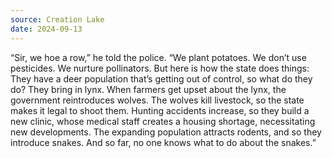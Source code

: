 ```yaml
---
source: Creation Lake
date: 2024-09-13
---
```


“Sir, we hoe a row,” he told the police. “We plant potatoes. We don’t use pesticides. We nurture pollinators. But here is how the state does things: They have a deer population that’s getting out of control, so what do they do? They bring in lynx. When farmers get upset about the lynx, the government reintroduces wolves. The wolves kill livestock, so the state makes it legal to shoot them. Hunting accidents increase, so they build a new clinic, whose medical staff creates a housing shortage, necessitating new developments. The expanding population attracts rodents, and so they introduce snakes. And so far, no one knows what to do about the snakes.”
